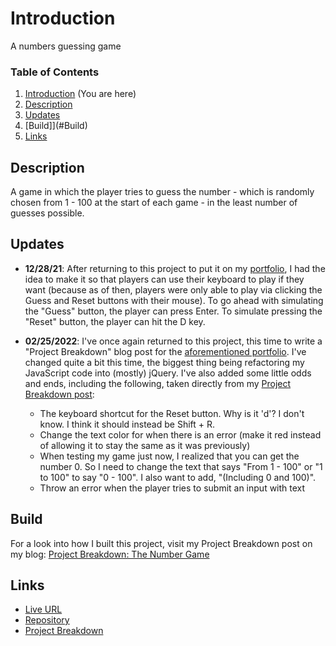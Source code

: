 # Introduction
 A numbers guessing game

### Table of Contents
1. [Introduction](#Introduction) (You are here)
2. [Description](#Description)
3. [Updates](#Updates)
4. [Build]](#Build)
5. [Links](#Links)

## Description
A game in which the player tries to guess the number - which is randomly chosen from 1 - 100 at the start of each game - in the least number of guesses possible.

## Updates
- **12/28/21**: After returning to this project to put it on my [portfolio](https://risclvoer.github,io/The-Number-Game), I had the idea to make it so that players can use their keyboard to play if they want (because as of then, players were only able to play via clicking the Guess and Reset buttons with their mouse). To go ahead with simulating the "Guess" button, the player can press Enter. To simulate pressing the "Reset" button, the player can hit the D key.

- **02/25/2022**: I've once again returned to this project, this time to write a "Project Breakdown" blog post for the [aforementioned portfolio](https://risclvoer.github.io/The-Number-Game). I've changed quite a bit this time, the biggest thing being refactoring my JavaScript code into (mostly) jQuery. I've also added some little odds and ends, including the following, taken directly from my [Project Breakdown post](https://risclover.github.io/official-portfolio/blog/project_breakdown_number_game.html/):
    - The keyboard shortcut for the Reset button. Why is it 'd'? I don't know. I think it should instead be Shift + R.
    - Change the text color for when there is an error (make it red instead of allowing it to stay the same as it was previously)
    - When testing my game just now, I realized that you can get the number 0. So I need to change the text that says "From 1 - 100" or "1 to 100" to say "0 - 100". I also want to add, "(Including 0 and 100)".
    - Throw an error when the player tries to submit an input with text

## Build
For a look into how I built this project, visit my Project Breakdown post on my blog: [Project Breakdown: The Number Game](https://risclover.github.io/official-portfolio/blog/project_breakdown_number_game.html/)

## Links
- [Live URL](https://risclover.github.io/The-Number-Game/)
- [Repository](https://www.github.com/Risclover/The-Number-Game/)
- [Project Breakdown](https://risclover.github.io/official-portfolio/blog/project_breakdown_number_game.html/)